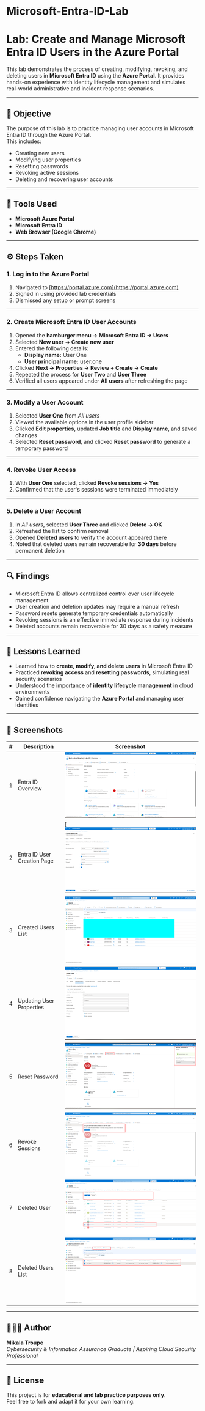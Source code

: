 # Microsoft-Entra-ID-Lab

# Lab: Create and Manage Microsoft Entra ID Users in the Azure Portal

This lab demonstrates the process of creating, modifying, revoking, and deleting users in **Microsoft Entra ID** using the **Azure Portal**. It provides hands-on experience with identity lifecycle management and simulates real-world administrative and incident response scenarios.

---

## 🧠 Objective
The purpose of this lab is to practice managing user accounts in Microsoft Entra ID through the Azure Portal.  
This includes:
- Creating new users  
- Modifying user properties  
- Resetting passwords  
- Revoking active sessions  
- Deleting and recovering user accounts  

---

## 🧰 Tools Used
- **Microsoft Azure Portal**
- **Microsoft Entra ID**
- **Web Browser (Google Chrome)**

---

## ⚙️ Steps Taken

### 1. Log in to the Azure Portal
1. Navigated to [https://portal.azure.com](https://portal.azure.com)  
2. Signed in using provided lab credentials  
3. Dismissed any setup or prompt screens  

---

### 2. Create Microsoft Entra ID User Accounts
1. Opened the **hamburger menu → Microsoft Entra ID → Users**  
2. Selected **New user → Create new user**  
3. Entered the following details:  
   - **Display name:** User One  
   - **User principal name:** user.one  
4. Clicked **Next → Properties → Review + Create → Create**  
5. Repeated the process for **User Two** and **User Three**  
6. Verified all users appeared under **All users** after refreshing the page  

---

### 3. Modify a User Account
1. Selected **User One** from *All users*  
2. Viewed the available options in the user profile sidebar  
3. Clicked **Edit properties**, updated **Job title** and **Display name**, and saved changes  
4. Selected **Reset password**, and clicked **Reset password** to generate a temporary password  

---

### 4. Revoke User Access
1. With **User One** selected, clicked **Revoke sessions → Yes**  
2. Confirmed that the user's sessions were terminated immediately  

---

### 5. Delete a User Account
1. In *All users*, selected **User Three** and clicked **Delete → OK**  
2. Refreshed the list to confirm removal  
3. Opened **Deleted users** to verify the account appeared there  
4. Noted that deleted users remain recoverable for **30 days** before permanent deletion  

---

## 🔍 Findings
- Microsoft Entra ID allows centralized control over user lifecycle management  
- User creation and deletion updates may require a manual refresh  
- Password resets generate temporary credentials automatically  
- Revoking sessions is an effective immediate response during incidents  
- Deleted accounts remain recoverable for 30 days as a safety measure  

---

## 🧾 Lessons Learned
- Learned how to **create, modify, and delete users** in Microsoft Entra ID  
- Practiced **revoking access** and **resetting passwords**, simulating real security scenarios  
- Understood the importance of **identity lifecycle management** in cloud environments  
- Gained confidence navigating the **Azure Portal** and managing user identities  

---

## 📸 Screenshots

| # | Description | Screenshot |
|:-:|--------------|-------------|
| 1 | Entra ID Overview | ![Entra ID Overview](https://github.com/Mikala-Troupe/Microsoft-Entra-ID-Lab/blob/9145900e3bf72339e91a6932a033dd9b9b6a7a94/Pasted%20image%2020251024174433.png) |
| 2 | Entra ID User Creation Page | [![Create User](https://github.com/Mikala-Troupe/Microsoft-Entra-ID-Lab/blob/main/Pasted%20image%2020251024171941.png?raw=true) |
| 3 | Created Users List | ![Created Users](https://github.com/Mikala-Troupe/Microsoft-Entra-ID-Lab/blob/53b9b2f4c066a1790abafc5e600a01734f22b854/Pasted%20image%2020251024172408.png) |
| 4 | Updating User Properties | ![User Properties](https://github.com/Mikala-Troupe/Microsoft-Entra-ID-Lab/blob/a3beb9712c2628fd7cacbb7ab96436183e42e22a/Pasted%20image%2020251024172753.png) |
| 5 | Reset Password | ![Reset Password](https://github.com/Mikala-Troupe/Microsoft-Entra-ID-Lab/blob/7954d81f55c9ca73ce0cc81af237e0749ddca7dc/Pasted%20image%2020251024173701.png) |
| 6 | Revoke Sessions | ![Revoke Sessions](https://github.com/Mikala-Troupe/Microsoft-Entra-ID-Lab/blob/4f82f4cfaa5e012de2653aa23619053b5e222fe6/Pasted%20image%2020251024173805.png) |
| 7 | Deleted User | ![Deleted User](https://github.com/Mikala-Troupe/Microsoft-Entra-ID-Lab/blob/d8ecc17559b8b033f61eec151a16ef5b5c0d8e2e/Pasted%20image%2020251024174158.png) |
| 8 | Deleted Users List | ![Deleted Users List](https://github.com/Mikala-Troupe/Microsoft-Entra-ID-Lab/blob/64eab0b3fbd99b06b63389c98f9f10a39c335214/Pasted%20image%2020251024174330.png) |
---

## 👩🏽‍💻 Author
**Mikala Troupe**  
*Cybersecurity & Information Assurance Graduate | Aspiring Cloud Security Professional*

---

## 📜 License
This project is for **educational and lab practice purposes only**.  
Feel free to fork and adapt it for your own learning.
